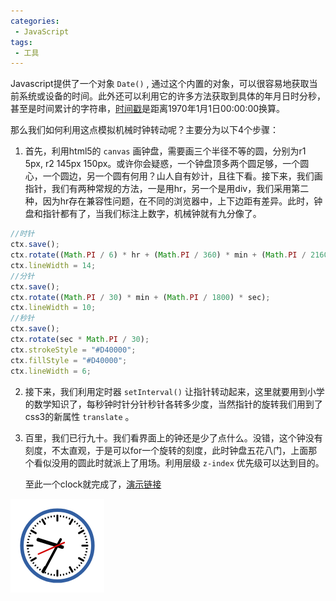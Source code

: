 ```yaml
---
categories:
 - JavaScript
tags:
 - 工具
---
```

Javascript提供了一个对象 `Date()` , 通过这个内置的对象，可以很容易地获取当前系统或设备的时间。此外还可以利用它的许多方法获取到具体的年月日时分秒，甚至是时间累计的字符串，[时间戳](https://baike.baidu.com/item/%E6%97%B6%E9%97%B4%E6%88%B3/6439235)是距离1970年1月1日00:00:00换算。 

那么我们如何利用这点模拟机械时钟转动呢？主要分为以下4个步骤：

1. 首先，利用html5的 `canvas` 画钟盘，需要画三个半径不等的圆，分别为r1 5px, r2 145px 150px。或许你会疑惑，一个钟盘顶多两个圆足够，一个圆心，一个圆边，另一个圆有何用？山人自有妙计，且往下看。接下来，我们画指针，我们有两种常规的方法，一是用hr，另一个是用div，我们采用第二种，因为hr存在兼容性问题，在不同的浏览器中，上下边距有差异。此时，钟盘和指针都有了，当我们标注上数字，机械钟就有九分像了。

``` js
//时针
ctx.save();
ctx.rotate((Math.PI / 6) * hr + (Math.PI / 360) * min + (Math.PI / 21600) * sec);
ctx.lineWidth = 14;
//分针
ctx.save();
ctx.rotate((Math.PI / 30) * min + (Math.PI / 1800) * sec);
ctx.lineWidth = 10;
//秒针
ctx.save();
ctx.rotate(sec * Math.PI / 30);
ctx.strokeStyle = "#D40000";
ctx.fillStyle = "#D40000";
ctx.lineWidth = 6;
```

2. 接下来，我们利用定时器 `setInterval()` 让指针转动起来，这里就要用到小学的数学知识了，每秒钟时针分针秒针各转多少度，当然指针的旋转我们用到了css3的新属性 `translate` 。

3. 百里，我们已行九十。我们看界面上的钟还是少了点什么。没错，这个钟没有刻度，不太直观，于是可以for一个旋转的刻度，此时钟盘五花八门，上面那个看似没用的圆此时就派上了用场。利用层级 `z-index` 优先级可以达到目的。

   至此一个clock就完成了，[演示链接](https://jinuss.github.io/note/jinus/demos/clock.html)
   

![clock效果图](/jinus/img/2017031301.png)
